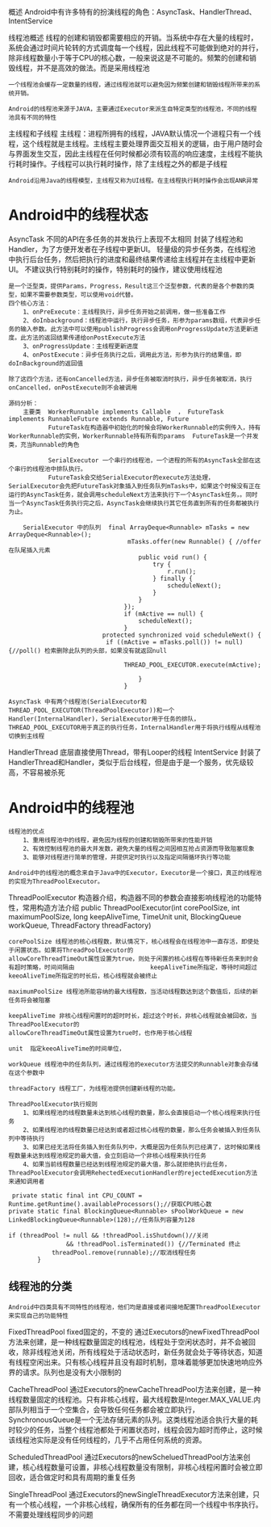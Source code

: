 概述
	Android中有许多特有的扮演线程的角色：AsyncTask、HandlerThread、IntentService

线程池概述
	线程的创建和销毁都需要相应的开销。当系统中存在大量的线程时，系统会通过时间片轮转的方式调度每一个线程，因此线程不可能做到绝对的并行，除非线程数量小于等于CPU的核心数，一般来说这是不可能的。频繁的创建和销毁线程，并不是高效的做法。而是采用线程池

	一个线程池会缓存一定数量的线程，通过线程池就可以避免因为频繁创建和销毁线程所带来的系统开销。
	
	Android的线程池来源于JAVA，主要通过Executor来派生自特定类型的线程池，不同的线程池具有不同的特性

主线程和子线程
	主线程：进程所拥有的线程，JAVA默认情况一个进程只有一个线程，这个线程就是主线程。主线程主要处理界面交互相关的逻辑，由于用户随时会与界面发生交互，因此主线程在任何时候都必须有较高的响应速度，主线程不能执行耗时操作。子线程可以执行耗时操作，除了主线程之外的都是子线程
	
	Android沿用Java的线程模型，主线程又称为UI线程。在主线程执行耗时操作会出现ANR异常

# Android中的线程状态 #
    
AsyncTask 不同的API在多任务的并发执行上表现不太相同
	封装了线程池和Handler，为了方便开发者在子线程中更新UI。
	轻量级的异步任务类，在线程池中执行后台任务，然后把执行的进度和最终结果传递给主线程并在主线程中更新UI。
	不建议执行特别耗时的操作，特别耗时的操作，建议使用线程池
	
	是一个泛型类，提供Params，Progress，Result这三个泛型参数，代表的是各个参数的类型，如果不需要参数类型，可以使用void代替。
	四个核心方法：
		1、onPreExecute：主线程执行，异步任务开始之前调用，做一些准备工作
		2、doInbackground：线程池中运行，执行异步任务，形参为params数组，代表异步任务的输入参数。此方法中可以使用publishProgress会调用onProgressUpdate方法更新进度。此方法的返回结果传递给onPostExecute方法
		3、onProgressUpdate：主线程更新进度
		4、onPostExecute：异步任务执行之后，调用此方法，形参为执行的结果值，即doInBackground的返回值

	除了这四个方法，还有onCancelled方法，异步任务被取消时执行，异步任务被取消，执行onCancelled，onPostExecute则不会被调用
	
	源码分析：
		主要类  WorkerRunnable implements Callable  ， FutureTask implements RunnableFuture extends Runnable, Future   
			   FutureTask在构造器中初始化的时候会将WorkerRunnable的实例传入，持有WorkerRunnable的实例，WorkerRunnable持有所有的params  FutureTask是一个并发类，充当Runnable的角色

			   SerialExecutor 一个串行的线程池，一个进程的所有的AsyncTask全部在这个串行的线程池中排队执行。
			   FutureTask会交给SerialExecutor的execute方法处理，SerialExecutor会先把FutureTask对象插入到任务队列mTasks中，如果这个时候没有正在运行的AsyncTask任务，就会调用scheduleNext方法来执行下一个AsyncTask任务，。同时当一个AsyncTask任务执行完之后，AsyncTask会继续执行其它任务直到所有的任务都被执行为止。
		
		SerialExecutor 中的队列  final ArrayDeque<Runnable> mTasks = new ArrayDeque<Runnable>();
								     mTasks.offer(new Runnable() { //offer 在队尾插入元素
						                public void run() {
						                    try {
						                        r.run();
						                    } finally {
						                        scheduleNext();
						                    }
						                }
						            });
						            if (mActive == null) {
						                scheduleNext();
						            }
							  protected synchronized void scheduleNext() {
							   if ((mActive = mTasks.poll()) != null) {//poll() 检索删除此队列的头部，如果没有就返回null
							     
									THREAD_POOL_EXECUTOR.execute(mActive);

							            }
							        }

	AsyncTask 中有两个线程池(SerialExecutor和THREAD_POOL_EXECUTOR(ThreadPoolExecutor))和一个Handler(InternalHandler)，SerialExecutor用于任务的排队，THREAD_POOL_EXECUTOR用于真正的执行任务，InternalHandler用于将执行线程从线程池切换到主线程


HandlerThread
	底层直接使用Thread，带有Looper的线程
IntentService
	封装了HandlerThread和Handler，类似于后台线程，但是由于是一个服务，优先级较高，不容易被杀死

# Android中的线程池 #
	线程池的优点
		1、重用线程池中的线程，避免因为线程的创建和销毁所带来的性能开销
		2、有效控制线程池的最大并发数，避免大量的线程之间因相互抢占资源而导致阻塞现象
		3、能够对线程进行简单的管理，并提供定时执行以及指定间隔循环执行等功能

	Android中的线程池的概念来自于Java中的Executor，Executor是一个接口，真正的线程池的实现为ThreadPoolExecutor。

ThreadPoolExecutor
	构造器介绍，构造器不同的参数会直接影响线程池的功能特性，常用构造方法介绍
	public ThreadPoolExecutor(int corePoolSize,
                              int maximumPoolSize,
                              long keepAliveTime,
                              TimeUnit unit,
                              BlockingQueue<Runnable> workQueue,
                              ThreadFactory threadFactory) 
	
	
	corePoolSize 线程池的核心线程数，默认情况下，核心线程会在线程池中一直存活，即使处于闲置状态。如果将ThreadPoolExecutor的				 allowCoreThreadTimeOut属性设置为true，则处于闲置的核心线程在等待新任务来到时会有超时策略，时间间隔由					 keepAliveTime所指定，等待时间超过keeoAliveTime所指定的时长后，核心线程就会被终止
	
	maximumPoolSize 线程池所能容纳的最大线程数，当活动线程数达到这个数值后，后续的新任务将会被阻塞

	keepAliveTime 非核心线程闲置时的超时时长，超过这个时长，非核心线程就会被回收，当ThreadPoolExecutor的								  allowCoreThreadTimeOut属性设置为true时，也作用于核心线程

	unit  指定keeoAliveTime的时间单位，

	workQueue 线程池中的任务队列，通过线程池的executor方法提交的Runnable对象会存储在这个参数中

	threadFactory 线程工厂，为线程池提供创建新线程的功能。

	ThreadPoolExecutor执行规则
		1、如果线程池的线程数量未达到核心线程的数量，那么会直接启动一个核心线程来执行任务
		2、如果线程池的线程数量已经达到或者超过核心线程的数量，那么任务会被插入到任务队列中等待执行
		3、如果已经无法将任务插入到任务队列中，大概是因为任务队列已经满了，这时候如果线程数量未达到线程池规定的最大值，会立刻启动一个非核心线程来执行任务
		4、如果当前线程数量已经达到线程池规定的最大值，那么就拒绝执行此任务，ThreadPoolExecutor会调用RehectedExecutionHandler的rejectedExecution方法来通知调用者

	 private static final int CPU_COUNT = Runtime.getRuntime().availableProcessors();//获取CPU核心数
	private static final BlockingQueue<Runnable> sPoolWorkQueue = new LinkedBlockingQueue<Runnable>(128);//任务队列容量为128

	if (threadPool != null && !threadPool.isShutdown()//关闭
					&& !threadPool.isTerminated()) {//Terminated 终止
				threadPool.remove(runnable);//取消线程任务
			}

## 线程池的分类 ##
	Android中四类具有不同特性的线程池，他们均是直接或者间接地配置ThreadPoolExecutor来实现自己的功能特性

FixedThreadPool   fixed固定的，不变的
	通过Executors的newFixedThreadPool方法来创建，是一种线程数量固定的线程池，线程处于空闲状态时，并不会被回收，除非线程池关闭，所有线程处于活动状态时，新任务就会处于等待状态，知道有线程空闲出来。只有核心线程并且没有超时机制，意味着能够更加快速地响应外界的请求。队列也是没有大小限制的

CacheThreadPool
	通过Executors的newCacheThreadPool方法来创建，是一种线程数量固定的线程池。只有非核心线程，最大线程数是Integer.MAX_VALUE.内部队列相当于一个空集合，会导致任何任务都会被立即执行，SynchronousQueue是一个无法存储元素的队列。这类线程池适合执行大量的耗时较少的任务，当整个线程池都处于闲置状态时，线程会因为超时而停止，这时候该线程池实际是没有任何线程的，几乎不占用任何系统的资源。

ScheduledThreadPool
	通过Executors的newScheluedThreadPool方法来创建，核心线程数量可设置，非核心线程数量没有限制，非核心线程闲置时会被立即回收，适合做定时和具有周期的重复任务

SingleThreadPool
	通过Executors的newSingleThreadExecutor方法来创建，只有一个核心线程，一个非核心线程，确保所有的任务都在同一个线程中书序执行。不需要处理线程同步的问题


	


